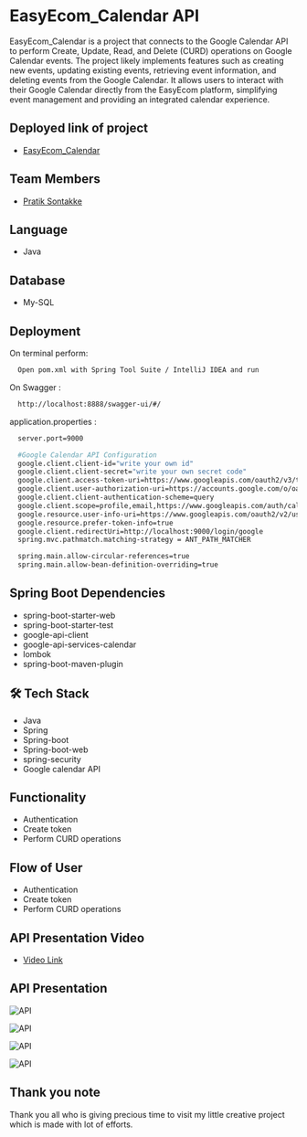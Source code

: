 
# EasyEcom_Calendar API

EasyEcom_Calendar is a project that connects to the Google Calendar API to perform Create, Update, Read, and Delete (CURD) operations on Google Calendar events. The project likely implements features such as creating new events, updating existing events, retrieving event information, and deleting events from the Google Calendar. It allows users to interact with their Google Calendar directly from the EasyEcom platform, simplifying event management and providing an integrated calendar experience.

## Deployed link of project
- <a href="#"> EasyEcom_Calendar </a>

## Team Members

<ul>
  <li><a href="https://github.com/pratiksontakke">Pratik Sontakke</a></li>
</ul>


## Language
- Java

## Database
- My-SQL

## Deployment

On terminal perform:
```bash
  Open pom.xml with Spring Tool Suite / IntelliJ IDEA and run
```

On Swagger :

```bash
  http://localhost:8888/swagger-ui/#/
```

application.properties : 
```bash
  server.port=9000

  #Google Calendar API Configuration
  google.client.client-id="write your own id"
  google.client.client-secret="write your own secret code"
  google.client.access-token-uri=https://www.googleapis.com/oauth2/v3/token
  google.client.user-authorization-uri=https://accounts.google.com/o/oauth2/auth?access_type=offline&prompt=consent
  google.client.client-authentication-scheme=query
  google.client.scope=profile,email,https://www.googleapis.com/auth/calendar
  google.resource.user-info-uri=https://www.googleapis.com/oauth2/v2/userinfo
  google.resource.prefer-token-info=true
  google.client.redirectUri=http://localhost:9000/login/google
  spring.mvc.pathmatch.matching-strategy = ANT_PATH_MATCHER

  spring.main.allow-circular-references=true
  spring.main.allow-bean-definition-overriding=true

```


## Spring Boot Dependencies
- spring-boot-starter-web
- spring-boot-starter-test
- google-api-client
- google-api-services-calendar
- lombok
- spring-boot-maven-plugin

## 🛠 Tech Stack

- Java
- Spring
- Spring-boot
- Spring-boot-web
- spring-security
- Google calendar API


## Functionality


- Authentication
- Create token
- Perform CURD operations


## Flow of User

- Authentication 
- Create token 
- Perform CURD operations 

## API Presentation Video
<ul>
  <li><a href="https://drive.google.com/file/d/1eO1HviBfz_e6o-orzkAHVtzJyFXR9DPx/view?usp=share_link">Video Link</a></li>
</ul>

## API Presentation 
![API](./images/01.jpg)

![API](./images/02.jpg)

![API](./images/03.jpg)

![API](./images/04.jpg)

## Thank you note
Thank you all who is giving precious time to visit my little creative project which is made with lot of efforts.
